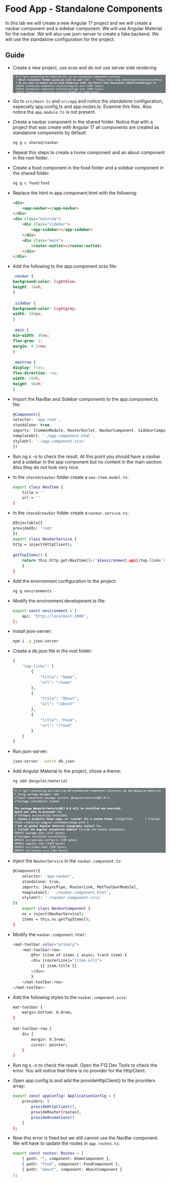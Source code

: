 # Food App - Standalone Components

In this lab we will create a new Angular 17 project and we will create a navbar component and a sidebar component. We will use Angular Material for the navbar. We will also use json-server to create a fake backend. We will use the standalone configuration for the project.

## Guide

- Create a new project, use scss and do not use server side rendering

    ![ng-new](_images/ng-new.png)

- Go to `src/main.ts` and `src/app` and notice the standalone configuration, especially app.config.ts and app.routes.ts. Examine this files. Also notice tha `app.module.ts` is not present. 

- Create a navbar component in the shared folder. Notice that with a project that was create with Angular 17 all components are created as standalone components by default.

    ```bash
    ng g c shared/navbar
    ```

- Repeat this steps to create a home component and an about component in the root folder.

- Create a food component in the food folder and a sidebar component in the shared folder.

    ```bash
    ng g c food/food
    ```

- Replace the html in app.component.html with the following:

    ```html
    <div>
        <app-navbar></app-navbar>
    </div>
    <div class="mainrow">
        <div class="sidebar">
            <app-sidebar></app-sidebar>
        </div>
        <div class="main">
            <router-outlet></router-outlet>
        </div>
    </div>
    ```

- Add the following to the app.component.scss file:

    ```scss
    .navbar {
    background-color: lightblue;
    height: 10vh;
    }

    .sidebar {
    background-color: lightgrey;
    width: 180px;
    }

    .main {
    min-width: 80vw;
    flex-grow: 1;
    margin: 0 2rem;
    }

    .mainrow {
    display: flex;
    flex-direction: row;
    width: 100%;
    height: 90vh;
    }
    ```

- Import the NavBar and Sidebar components to the app.component.ts file:

    ```typescript
    @Component({
    selector: 'app-root',
    standalone: true,
    imports: [CommonModule, RouterOutlet, NavbarComponent, SidebarComponent],
    templateUrl: './app.component.html',
    styleUrl: './app.component.scss'
    })
    ```

- Run ng s -o to check the result. At this point you should have a navbar and a sidebar in the app component but no content in the main section. Also they do not look very nice.

- In the `shared/navbar` folder create a `nav-item.model.ts`:

    ```bash
    export class NavItem {
        title = ''
        url = ''
    }
    ```

- In the `shared/navbar` folder create a `navbar.service.ts`:

    ```bash
    @Injectable({
    providedIn: 'root'
    })
    export class NavbarService {
    http = inject(HttpClient);

    getTopItems() {
        return this.http.get<NavItem[]>(`${environment.api}/top-links`);
        }
    }
    ```

- Add the environment configuration to the project:

    ```bash
    ng g environments
    ```    

- Modify the environment.development.ts file:

    ```bash
    export const environment = {
        api: 'http://localhost:3000',
    };
    ```

- Install json-server:

    ```bash
    npm i -g json-server
    ```

- Create a db.json file in the root folder:

    ```bash
    {
        "top-links": [
            {
                "title": "Home",
                "url": "/home"
            },
            {
                "title": "About",
                "url": "/about"
            },
            {
                "title": "Food",
                "url": "/food"
            }
        ]
    }
    ```

- Run json-server:     

    ```bash
    json-server --watch db.json
    ```        

- Add Angular Material to the project, chose a theme:

    ```bash
    ng add @angular/material
    ```

    ![ng-add-material](_images/ng-add-material.png)

- Inject the `NavbarService` in the `navbar.component.ts`:

    ```bash
    @Component({
        selector: 'app-navbar',
        standalone: true,
        imports: [AsyncPipe, RouterLink, MatToolbarModule],
        templateUrl: './navbar.component.html',
        styleUrl: './navbar.component.scss'
    })
        export class NavbarComponent {
        ns = inject(NavbarService);
        items = this.ns.getTopItems();
    }
    ```

- Modify the `navbar.component.html`:

    ```bash    
    <mat-toolbar color="primary">
        <mat-toolbar-row>
            @for (item of items | async; track item) {
            <div [routerLink]="[item.url]">
                {{ item.title }}
            </div>
            }
        </mat-toolbar-row>
    </mat-toolbar>
    ```

- Add the following styles to the `navbar.component.scss`:

    ```bash
    mat-toolbar {
        margin-bottom: 0.8rem;
    }

    mat-toolbar-row {
        div {
            margin: 0.5rem;
            cursor: pointer;
        }
    }
    ```

- Run ng s -o to check the result. Open the F12 Dev Tools to check the error. You will notice that there is no provider for the HttpClient. 

- Open app.config.ts and add the provideHttpClient() to the providers array:
   
    ```bash
    export const appConfig: ApplicationConfig = {
        providers: [
            provideHttpClient(),
            provideRouter(routes),
            provideAnimations()
        ]
    };
    ```

- Now this error is fixed but we still cannot use the NavBar component. We will have to update the routes in `app.routes.ts`:

    ```bash
    export const routes: Routes = [
        { path: "", component: HomeComponent },
        { path: "food", component: FoodComponent },
        { path: "about", component: AboutComponent }
    ];
    ```